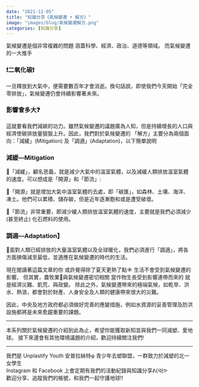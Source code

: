 ```yaml
---
date: "2021-12-05"
title: "知識分享《氣候變遷 • 解方》"
image: "images/blog/氣候變遷解方.png"
categories: [知識分享]
---
```


氣候變遷是個非常複雜的問題
涵蓋科學、經濟、政治、道德等領域。
而氣候變遷的一大推手
### ❗️二氧化碳❗️
一旦釋放到大氣中，便需要數百年才會消逝。換句話說，即使我們今天開始「完全零排放」，氣候變遷仍會持續影響著未來。

### 影響會多大❓

這就要看我們減碳的功力。雖然氣候變遷的議題廣為人知，但是持續增長的人口與經濟使碳排放量狠狠上升。因此，我們對於氣候變遷的 「解方」主要分為兩個面向：「減緩」(Mitigation) 及「調適」(Adaptation)，以下簡單說明

### 減緩—Mitigation

🌟「減緩」，顧名思義，就是減少大氣中的溫室氣體，以及減緩人類排放溫室氣體的速度。可以想成是「開源」和「節流」:

🌟「開源」就是增加大氣中溫室氣體的去處，即「碳匯」，如森林、土壤、海洋、凍土。他們可以累積、儲存碳，但是近年逐漸飽和或是遭受破壞。

🌟「節流」非常重要，即減少緩人類排放溫室氣體的速度，主要就是我們必須減少 (甚至終止) 化石燃料的使用。

### 調適—Adaptation】

🌟面對人類已經排放的大量溫室氣體以及全球暖化，我們必須進行「調適」，將各方面損傷減至最低，並適應在氣候變遷的時代的生活。

現在閱讀著這篇文章的你
或許覺得除了夏天更熱了點☀️
生活不會受到氣候變遷的影響。
但其實，農牧業🐄與氣候變遷密切相關
當作物生長受到影響連帶而來的
就是經濟災難、飢荒、與政變。
除此之外，氣候變遷帶來的極端氣候，如乾旱、洪水、熱浪，都會對於財產、人身安全及人類的健康帶來很大的災難。

因此，中央及地方政府都必須做好完善的應變措施，例如水資源的妥善管理及防洪設施都將是未來愈趨重要的課題。

---------------

本系列關於氣候變遷的介紹到此為止，希望你能獲取新知並與我們一同減塑、愛地球。
接下來還會有其他環境議題的介紹，歡迎持續關注我們!

<hr>
我們是 Unplastify Youth 安普拉絲特φ 青少年去塑聯盟，一群致力於減塑的北一女學生<br>
Instagram 和 Facebook 上會定期有我們的活動紀錄與知識分享ᕕ(ᐛ)ᕗ<br>
歡迎分享、追蹤我們的帳號，和我們一起守護地球!!